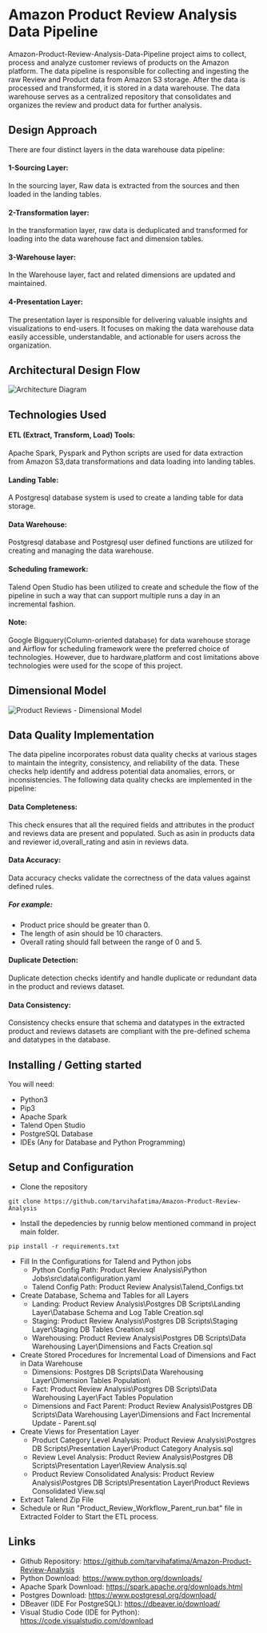 # Amazon Product Review Analysis Data Pipeline

Amazon-Product-Review-Analysis-Data-Pipeline project aims to collect, process and analyze customer reviews of products 
on the Amazon platform. The data pipeline is responsible for collecting and ingesting the raw Review and Product data from 
Amazon S3 storage. After the data is processed and transformed, it is stored in a data warehouse. The data warehouse serves as a 
centralized repository that consolidates and organizes the review and product data for further analysis.

## Design Approach

There are four distinct layers in the data warehouse data pipeline:

#### 1-Sourcing Layer:
In the sourcing layer, Raw data is extracted from the sources and then loaded in the landing tables.

#### 2-Transformation layer:
In the transformation layer, raw data is deduplicated and transformed for loading into the data warehouse fact and dimension tables.

#### 3-Warehouse layer:
In the Warehouse layer, fact and related dimensions are updated and maintained.  

#### 4-Presentation Layer:

The presentation layer is responsible for delivering valuable insights and visualizations to end-users. It focuses on 
making the data warehouse data easily accessible, understandable, and actionable for users across the organization.


## Architectural Design Flow
![Architecture Diagram](https://github.com/tarvihafatima/Amazon_Product_Review_Analysis/assets/26660037/1f162f56-7c68-40a4-a957-acf5607735b5)



## Technologies Used

#### ETL (Extract, Transform, Load) Tools: 
Apache Spark, Pyspark and Python scripts are used for data extraction from Amazon S3,data transformations and data loading into landing tables.

#### Landing Table: 
A Postgresql database system is used to create a landing table for data storage.

#### Data Warehouse:
Postgresql database and Postgresql user defined functions are utilized for creating and managing the data warehouse.

#### Scheduling framework:
Talend Open Studio has been utilized to create and schedule the flow of the pipeline in such a way that can support multiple runs a day in an incremental fashion. 

#### Note:
Google Bigquery(Column-oriented database) for data warehouse storage and Airflow for scheduling framework were the preferred choice of technologies.
However, due to hardware,platform and cost limitations above technologies were used for the scope of this project.  


## Dimensional Model

![Product Reviews - Dimensional Model](https://github.com/tarvihafatima/Amazon_Product_Review_Analysis/assets/26660037/d32d466f-4c4d-4cc0-986e-314686343d98)

## Data Quality Implementation

The data pipeline incorporates robust data quality checks at various stages to maintain the integrity, consistency, and reliability of the data. 
These checks help identify and address potential data anomalies, errors, or inconsistencies. The following data quality checks are 
implemented in the pipeline:

#### Data Completeness:
This check ensures that all the required fields and attributes in the product and reviews data are present and populated.
Such as asin in products data and reviewer id,overall_rating and asin in reviews data. 


#### Data Accuracy:
Data accuracy checks validate the correctness of the data values against defined rules. 

##### For example: 

* Product price should be greater than 0.
* The length of asin should be 10 characters. 
* Overall rating should fall between the range of 0 and 5.

#### Duplicate Detection: 
Duplicate detection checks identify and handle duplicate or redundant data in the product and reviews dataset.

#### Data Consistency:
Consistency checks ensure that schema and datatypes in the extracted product and reviews datasets are compliant with the 
pre-defined schema and datatypes in the database. 
 

## Installing / Getting started

You will need: 

* Python3
* Pip3
* Apache Spark
* Talend Open Studio
* PostgreSQL Database
* IDEs (Any for Database and Python Programming)

## Setup and Configuration

* Clone the repository
 ```shell
git clone https://github.com/tarvihafatima/Amazon-Product-Review-Analysis
```
* Install the depedencies by runnig below mentioned command in project main folder.
 ```shell
 pip install -r requirements.txt
```
* Fill In the Configurations for Talend and Python jobs 
  * Python Config Path: Product Review Analysis\Python Jobs\src\data\configuration.yaml
  * Talend Config Path: Product Review Analysis\Talend_Configs.txt
* Create Database, Schema and Tables for all Layers
  * Landing: Product Review Analysis\Postgres DB Scripts\Landing Layer\Database Schema and Log Table Creation.sql
  * Staging: Product Review Analysis\Postgres DB Scripts\Staging Layer\Staging DB Tables Creation.sql
  * Warehousing: Product Review Analysis\Postgres DB Scripts\Data Warehousing Layer\Dimensions and Facts Creation.sql
* Create Stored Procedures for Incremental Load of Dimensions and Fact in Data Warehouse
  * Dimensions: Postgres DB Scripts\Data Warehousing Layer\Dimension Tables Population\
  * Fact: Product Review Analysis\Postgres DB Scripts\Data Warehousing Layer\Fact Tables Population
  * Dimensions and Fact Parent: Product Review Analysis\Postgres DB Scripts\Data Warehousing Layer\Dimensions and Fact Incremental Update - Parent.sql
* Create Views for Presentation Layer
  * Product Category Level Analysis: Product Review Analysis\Postgres DB Scripts\Presentation Layer\Product Category Analysis.sql
  * Review Level Analysis: Product Review Analysis\Postgres DB Scripts\Presentation Layer\Review Analysis.sql
  * Product Review Consolidated Analysis: Product Review Analysis\Postgres DB Scripts\Presentation Layer\Product Reviews Consolidated View.sql
* Extract Talend Zip File 
* Schedule or Run "Product_Review_Workflow_Parent_run.bat" file in Extracted Folder to Start the ETL process.

## Links

* Github Repository: https://github.com/tarvihafatima/Amazon-Product-Review-Analysis
* Python Download: https://www.python.org/downloads/
* Apache Spark Download: https://spark.apache.org/downloads.html
* Postgres Download: https://www.postgresql.org/download/
* DBeaver (IDE For PostgreSQL): https://dbeaver.io/download/
* Visual Studio Code (IDE for Python): https://code.visualstudio.com/download
